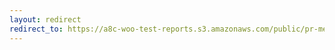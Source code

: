 ```yaml
---
layout: redirect
redirect_to: https://a8c-woo-test-reports.s3.amazonaws.com/public/pr-merge/39226/api/index.html
---
```

